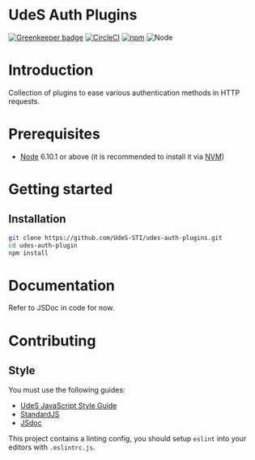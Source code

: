 UdeS Auth Plugins
=================

[![Greenkeeper badge](https://badges.greenkeeper.io/UdeS-STI/udes-auth-plugins.svg)](https://greenkeeper.io/)
[![CircleCI](https://circleci.com/gh/UdeS-STI/udes-auth-plugins.svg?style=svg)](https://circleci.com/gh/UdeS-STI/udes-auth-plugins)
[![npm](https://img.shields.io/npm/v/udes-auth-plugins.svg?style=flat-square)](https://www.npmjs.com/package/udes-auth-plugins)
![Node](https://img.shields.io/badge/node-6.10.1-brightgreen.svg)

# Introduction
Collection of plugins to ease various authentication methods in HTTP requests.

# Prerequisites
* [Node](https://nodejs.org) 6.10.1 or above (it is recommended to install it via
[NVM](https://github.com/creationix/nvm))

# Getting started
## Installation
```bash
git clone https://github.com/UdeS-STI/udes-auth-plugins.git
cd udes-auth-plugin
npm install
```

# Documentation
Refer to JSDoc in code for now.

# Contributing
## Style
You must use the following guides:
* [UdeS JavaScript Style Guide](https://www.npmjs.com/package/eslint-config-udes)
* [StandardJS](https://standardjs.com/)
* [JSdoc](http://usejsdoc.org/)

This project contains a linting config, you should setup `eslint` into your
editors with `.eslintrc.js`.
